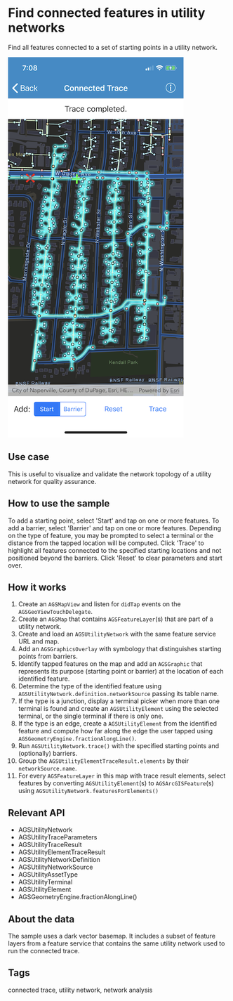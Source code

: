 # Find connected features in utility networks

Find all features connected to a set of starting points in a utility network.

![](image1.png)

## Use case

This is useful to visualize and validate the network topology of a utility network for quality assurance. 

## How to use the sample

To add a starting point, select 'Start' and tap on one or more features. To add a barrier, select 'Barrier' and tap on one or more features. Depending on the type of feature, you may be prompted to select a terminal or the distance from the tapped location will be computed. Click 'Trace' to highlight all features connected to the specified starting locations and not positioned beyond the barriers. Click 'Reset' to clear parameters and start over.

## How it works

1. Create an `AGSMapView` and listen for `didTap` events on the `AGSGeoViewTouchDelegate`.
2. Create an `AGSMap` that contains `AGSFeatureLayer`(s) that are part of a utility network.
3. Create and load an `AGSUtilityNetwork` with the same feature service URL and map.
4. Add an `AGSGraphicsOverlay` with symbology that distinguishes starting points from barriers.
5. Identify tapped features on the map and add an `AGSGraphic` that represents its purpose (starting point or barrier) at the location of each identified feature.
6. Determine the type of the identified feature using `AGSUtilityNetwork.definition.networkSource` passing its table name.
7. If the type is a junction, display a terminal picker when more than one terminal is found and create an `AGSUtilityElement` using the selected terminal, or the single terminal if there is only one.
8. If the type is an edge, create a `AGSUtilityElement` from the identified feature and compute how far along the edge the user tapped using `AGSGeometryEngine.fractionAlongLine()`.
9. Run `AGSUtilityNetwork.trace()` with the specified starting points and (optionally) barriers.
10. Group the `AGSUtilityElementTraceResult.elements` by their `networkSource.name`.
11. For every `AGSFeatureLayer` in this map with trace result elements, select features by converting `AGSUtilityElement`(s) to `AGSArcGISFeature`(s) using `AGSUtilityNetwork.featuresForElements()`

## Relevant API

* AGSUtilityNetwork
* AGSUtilityTraceParameters
* AGSUtilityTraceResult
* AGSUtilityElementTraceResult
* AGSUtilityNetworkDefinition
* AGSUtilityNetworkSource
* AGSUtilityAssetType
* AGSUtilityTerminal
* AGSUtilityElement
* AGSGeometryEngine.fractionAlongLine()

## About the data

The sample uses a dark vector basemap. It includes a subset of feature layers from a feature service that contains the same utility network used to run the connected trace.

## Tags

connected trace, utility network, network analysis